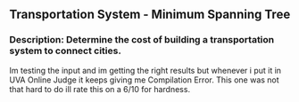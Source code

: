 ## Transportation System - Minimum Spanning Tree

### Description: Determine the cost of building a transportation system to connect cities.

Im testing the input and im getting the right results but whenever i put it in UVA Online Judge it keeps giving me Compilation Error. This one was not that hard to do ill rate this on a 6/10 for hardness.
